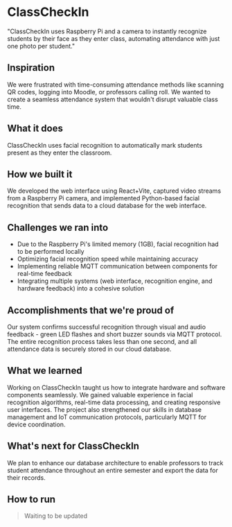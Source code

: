 # ClassCheckIn

"ClassCheckIn uses Raspberry Pi and a camera to instantly recognize students by their face as they enter class, automating attendance with just one photo per student."

## Inspiration

We were frustrated with time-consuming attendance methods like scanning QR codes, logging into Moodle, or professors calling roll. We wanted to create a seamless attendance system that wouldn't disrupt valuable class time.

## What it does

ClassCheckIn uses facial recognition to automatically mark students present as they enter the classroom.

## How we built it

We developed the web interface using React+Vite, captured video streams from a Raspberry Pi camera, and implemented Python-based facial recognition that sends data to a cloud database for the web interface.

## Challenges we ran into

- Due to the Raspberry Pi's limited memory (1GB), facial recognition had to be performed locally
- Optimizing facial recognition speed while maintaining accuracy
- Implementing reliable MQTT communication between components for real-time feedback
- Integrating multiple systems (web interface, recognition engine, and hardware feedback) into a cohesive solution

## Accomplishments that we're proud of

Our system confirms successful recognition through visual and audio feedback - green LED flashes and short buzzer sounds via MQTT protocol. The entire recognition process takes less than one second, and all attendance data is securely stored in our cloud database.

## What we learned

Working on ClassCheckIn taught us how to integrate hardware and software components seamlessly. We gained valuable experience in facial recognition algorithms, real-time data processing, and creating responsive user interfaces. The project also strengthened our skills in database management and IoT communication protocols, particularly MQTT for device coordination.

## What's next for ClassCheckIn

We plan to enhance our database architecture to enable professors to track student attendance throughout an entire semester and export the data for their records.

## How to run

> Waiting to be updated
